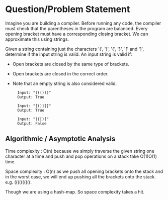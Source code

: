 # Question/Problem Statement

 Imagine you are building a compiler. Before running any code, the compiler must check that the parentheses in the program are balanced. Every opening bracket must have a corresponding closing bracket. We can approximate this using strings.

Given a string containing just the characters '(', ')', '{', '}', '[' and ']', determine if the input string is valid.
An input string is valid if:

- Open brackets are closed by the same type of brackets.
- Open brackets are closed in the correct order.
- Note that an empty string is also considered valid.


        Input: "((()))"
        Output: True

        Input: "[()]{}"
        Output: True

        Input: "({[)]"
        Output: False

## Algorithmic  / Asymptotic Analysis 

Time complexity : O(n) because we simply traverse the given string one character at a time and push and pop operations on a stack take O(1)O(1) time.

Space complexity : O(n) as we push all opening brackets onto the stack and in the worst case, we will end up pushing all the brackets onto the stack. e.g. ((((((((((.

Though we are using a hash-map. So space complexity takes a hit.
